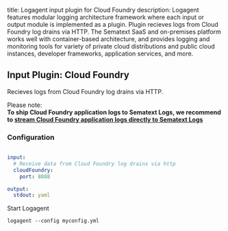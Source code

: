 title: Logagent input plugin for Cloud Foundry
description: Logagent features modular logging architecture framework where each input or output module is implemented as a plugin. Plugin recieves logs from Cloud Foundry log drains via HTTP. The Sematext SaaS and on-premises platform works well with container-based architecture, and provides logging and monitoring tools for variety of private cloud distributions and public cloud instances, developer frameworks, application services, and more.

## Input Plugin: Cloud Foundry 

Recieves logs from Cloud Foundry log drains via HTTP.

Please note:  
__To ship Cloud Foundry application logs to Sematext Logs, we recommend to [stream Cloud Foundry application logs directly to Sematext Logs](https://docs.cloudfoundry.org/devguide/services/log-management-thirdparty-svc.html#logsene)__

### Configuration

```yaml

input:
  # Receive data from Cloud Foundry log drains via http  
  cloudFoundry:
    port: 8888

output: 
  stdout: yaml

```

Start Logagent

```
logagent --config myconfig.yml
```
